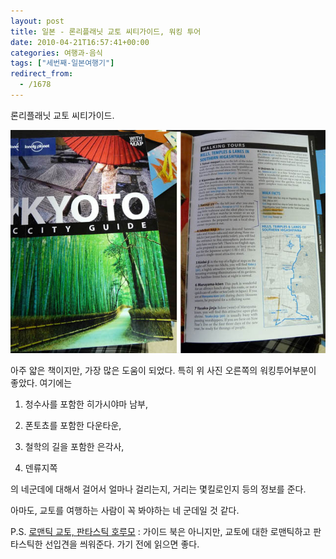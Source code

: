```yaml
---
layout: post
title: 일본 - 론리플래닛 교토 씨티가이드, 워킹 투어
date: 2010-04-21T16:57:41+00:00
categories: 여행과-음식
tags: ["세번째-일본여행기"]
redirect_from:
  - /1678
---
```


론리플래닛 교토 씨티가이드.

![ ](/assets/media/uploads_1_cfile21.uf.1356BA244BC2E5E84D4E00.jpg)

아주 얇은 책이지만, 가장 많은 도움이 되었다. 특히 위 사진 오른쪽의 워킹투어부분이 좋았다. 여기에는

1. 청수사를 포함한 히가시야마 남부,

2. 폰토쵸를 포함한 다운타운,

3. 철학의 길을 포함한 은각사,

4. 덴류지쪽

의 네군데에 대해서 걸어서 얼마나 걸리는지, 거리는 몇킬로인지 등의 정보를 준다.

아마도, 교토를 여행하는 사람이 꼭 봐야하는 네 군데일 것 같다.

P.S. <a href="http://www.aladdin.co.kr/shop/wproduct.aspx?ISBN=8901092344&amp;ttbkey=ttbjinto1216001&amp;COPYPaper=1">로맨틱 교토, 판타스틱 호루모</a> : 가이드 북은 아니지만, 교토에 대한 로맨틱하고 판타스틱한 선입견을 씌워준다. 가기 전에 읽으면 좋다.


